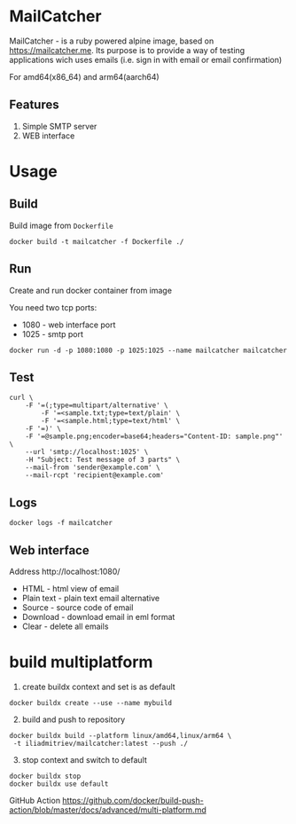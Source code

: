 # MailCatcher

MailCatcher - is a ruby powered alpine image, based on https://mailcatcher.me. Its purpose is to provide a way of testing applications wich uses emails (i.e. sign in with email or email confirmation)

For amd64(x86_64) and arm64(aarch64)

## Features

1. Simple SMTP server
2. WEB interface

# Usage

## Build

Build image from `Dockerfile`

```shell
docker build -t mailcatcher -f Dockerfile ./
```

## Run


Create and run docker container from image

You need two tcp ports:
* 1080 - web interface port
* 1025 - smtp port

```shell
docker run -d -p 1080:1080 -p 1025:1025 --name mailcatcher mailcatcher
```

## Test

```shell  
curl \
    -F '=(;type=multipart/alternative' \
        -F '=<sample.txt;type=text/plain' \
        -F '=<sample.html;type=text/html' \
    -F '=)' \
    -F '=@sample.png;encoder=base64;headers="Content-ID: sample.png"' \
    --url 'smtp://localhost:1025' \
    -H "Subject: Test message of 3 parts" \
    --mail-from 'sender@example.com' \
    --mail-rcpt 'recipient@example.com'
```

## Logs

```shell
docker logs -f mailcatcher
```

## Web interface

Address http://localhost:1080/

* HTML - html view of email
* Plain text - plain text email alternative
* Source - source code of email
* Download - download email in eml format
* Clear - delete all emails


# build  multiplatform

1. create buildx context and set is as default

```shell
docker buildx create --use --name mybuild
```

2. build and push to repository

```shell
docker buildx build --platform linux/amd64,linux/arm64 \
 -t iliadmitriev/mailcatcher:latest --push ./
```

3. stop context and switch to default

```shell
docker buildx stop
docker buildx use default
```

GitHub Action
https://github.com/docker/build-push-action/blob/master/docs/advanced/multi-platform.md
